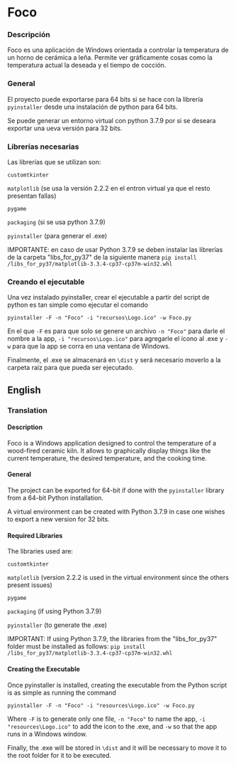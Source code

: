 # Foco
### Descripción
Foco es una aplicación de Windows orientada a controlar la temperatura de un horno de cerámica a leña. Permite ver gráficamente cosas como la temperatura actual la deseada y el tiempo de cocción.

### General

El proyecto puede exportarse para 64 bits si se hace con la librería `pyinstaller` desde una instalación de python para 64 bits.

Se puede generar un entorno virtual con python 3.7.9 por si se deseara exportar una ueva versión para 32 bits.

### Librerías necesarias
Las librerías que se utilizan son:

`customtkinter`

`matplotlib` (se usa la versión 2.2.2 en el entron virtual ya que el resto presentan fallas)

`pygame`

`packaging` (si se usa python 3.7.9)

`pyinstaller` (para generar el .exe)

IMPORTANTE: en caso de usar Python 3.7.9 se deben instalar las librerías de la carpeta "libs_for_py37" de la siguiente manera
`pip install /libs_for_py37/matplotlib-3.3.4-cp37-cp37m-win32.whl`

### Creando el ejecutable
Una vez instalado pyinstaller, crear el ejecutable a partir del script de python es tan simple como ejecutar el comando

`pyinstaller -F -n "Foco" -i "recursos\Logo.ico" -w Foco.py`

En el que `-F` es para que solo se genere un archivo `-n "Foco"` para darle el nombre a la app, `-i "recursos\Logo.ico"` para agregarle el ícono al .exe y `-w` para que la app se corra en una ventana de Windows.

Finalmente, el .exe se almacenará en `\dist` y será necesario moverlo a la carpeta raíz para que pueda ser ejecutado.


## English
### Translation
#### Description
Foco is a Windows application designed to control the temperature of a wood-fired ceramic kiln. It allows to graphically display things like the current temperature, the desired temperature, and the cooking time.

#### General

The project can be exported for 64-bit if done with the `pyinstaller` library from a 64-bit Python installation.

A virtual environment can be created with Python 3.7.9 in case one wishes to export a new version for 32 bits.

#### Required Libraries
The libraries used are:

`customtkinter`

`matplotlib` (version 2.2.2 is used in the virtual environment since the others present issues)

`pygame`

`packaging` (if using Python 3.7.9)

`pyinstaller` (to generate the .exe)

IMPORTANT: If using Python 3.7.9, the libraries from the "libs_for_py37" folder must be installed as follows:
`pip install /libs_for_py37/matplotlib-3.3.4-cp37-cp37m-win32.whl`

#### Creating the Executable
Once pyinstaller is installed, creating the executable from the Python script is as simple as running the command

`pyinstaller -F -n "Foco" -i "resources\Logo.ico" -w Foco.py`

Where `-F` is to generate only one file, `-n "Foco"` to name the app, `-i "resources\Logo.ico"` to add the icon to the .exe, and `-w` so that the app runs in a Windows window.

Finally, the .exe will be stored in `\dist` and it will be necessary to move it to the root folder for it to be executed.